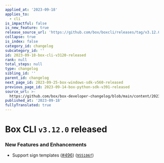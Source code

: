 ```yaml
---
applied_at: '2023-09-18'
applies_to:
  - cli
is_impactful: false
is_new_feature: true
release_source_url: 'https://github.com/box/boxcli/releases/tag/v3.12.0'
collapse: true
is_index: false
category_id: changelog
subcategory_id: ''
id: 2023-09-18-box-cli-v3120-released
rank: null
total_steps: null
type: changelog
sibling_id: ''
parent_id: changelog
next_page_id: 2023-09-25-box-windows-sdk-v560-released
previous_page_id: 2023-09-14-box-python-sdk-v391-released
source_url: >-
  https://github.com/box/box-developer-changelog/blob/main/content/2023/09-18-box-cli-v3120-released.md
published_at: '2023-09-18'
fullyTranslated: true
---
```

# Box CLI `v3.12.0` released

### New Features and Enhancements

* Support sign templates ([#496][1]) ([`955106f`][2])

[1]: https://github.com/box/boxcli/issues/496

[2]: https://github.com/box/boxcli/commit/955106ffa5d7938c567e5440868f2ec3c87045ce
